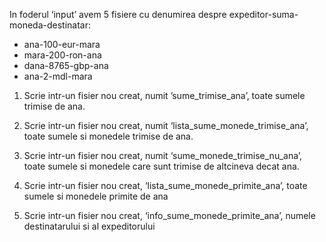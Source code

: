 In foderul ‘input’ avem 5 fisiere cu denumirea despre  expeditor-suma-moneda-destinatar:

* ana-100-eur-mara
* mara-200-ron-ana
* dana-8765-gbp-ana
* ana-2-mdl-mara


1. Scrie intr-un fisier nou creat, numit ’sume_trimise_ana’, toate sumele  trimise de ana. 

2. Scrie intr-un fisier nou creat, numit ‘lista_sume_monede_trimise_ana’, toate sumele si monedele trimise de ana.

3. Scrie intr-un fisier nou creat, numit ‘sume_monede_trimise_nu_ana’, toate sumele si monedele care sunt trimise de altcineva decat ana.

4. Scrie intr-un fisier nou creat, ‘lista_sume_monede_primite_ana’, toate sumele si monedele primite de ana

5. Scrie intr-un fisier nou creat, ‘info_sume_monede_primite_ana’, numele destinatarului si al expeditorului
